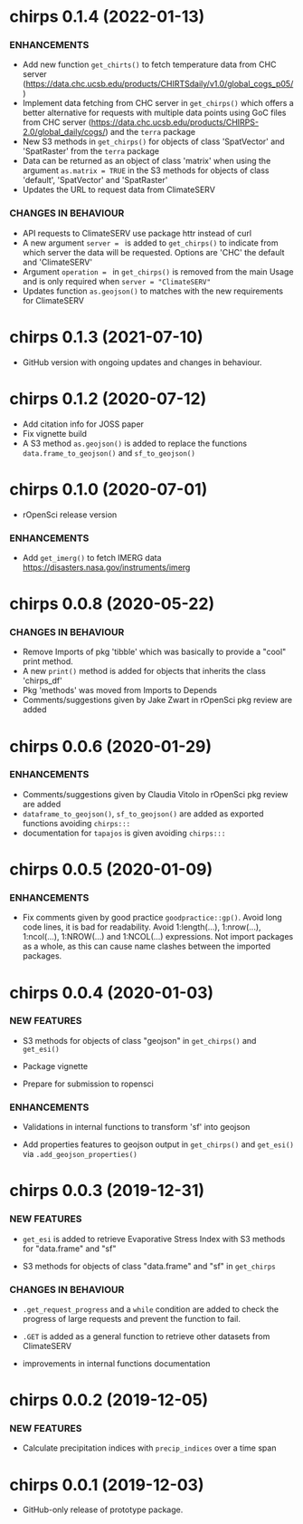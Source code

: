 chirps 0.1.4 (2022-01-13)
=========================

### ENHANCEMENTS 

* Add new function `get_chirts()` to fetch temperature data from CHC server (https://data.chc.ucsb.edu/products/CHIRTSdaily/v1.0/global_cogs_p05/)
* Implement data fetching from CHC server in `get_chirps()` which offers a better alternative for requests with multiple data points using GoC files from CHC server (https://data.chc.ucsb.edu/products/CHIRPS-2.0/global_daily/cogs/) and the `terra` package  
* New S3 methods in `get_chirps()` for objects of class 'SpatVector' and 'SpatRaster' from the `terra` package
* Data can be returned as an object of class 'matrix' when using the argument `as.matrix = TRUE` in the S3 methods for objects of class 'default', 'SpatVector' and 'SpatRaster'
* Updates the URL to request data from ClimateSERV
 

### CHANGES IN BEHAVIOUR

* API requests to ClimateSERV use package httr instead of curl
* A new argument `server = ` is added to `get_chirps()` to indicate from which server the data will be requested. Options are 'CHC' the default and 'ClimateSERV'
* Argument `operation = ` in `get_chirps()` is removed from the main Usage and is only required when `server = "ClimateSERV"`
* Updates function `as.geojson()` to matches with the new requirements for ClimateSERV

chirps 0.1.3 (2021-07-10)
=========================

* GitHub version with ongoing updates and changes in behaviour. 


chirps 0.1.2 (2020-07-12)
=========================

* Add citation info for JOSS paper
* Fix vignette build
* A S3 method `as.geojson()` is added to replace the functions `data.frame_to_geojson()` and `sf_to_geojson()`

chirps 0.1.0 (2020-07-01)
=========================

* rOpenSci release version

### ENHANCEMENTS 

* Add `get_imerg()` to fetch IMERG data https://disasters.nasa.gov/instruments/imerg


chirps 0.0.8 (2020-05-22)
=========================

### CHANGES IN BEHAVIOUR

* Remove Imports of pkg 'tibble' which was basically to provide a "cool" print method. 
* A new `print()` method is added for objects that inherits the class 'chirps_df'
* Pkg 'methods' was moved from Imports to Depends
* Comments/suggestions given by Jake Zwart in rOpenSci pkg review are added


chirps 0.0.6 (2020-01-29)
=========================

### ENHANCEMENTS 

* Comments/suggestions given by Claudia Vitolo in rOpenSci pkg review are added
* `dataframe_to_geojson()`, `sf_to_geojson()` are added as exported functions avoiding `chirps:::`
* documentation for `tapajos` is given avoiding `chirps:::`


chirps 0.0.5 (2020-01-09)
=========================

### ENHANCEMENTS

* Fix comments given by good practice `goodpractice::gp()`. Avoid long code lines, it is bad for readability. Avoid 1:length(...), 1:nrow(...), 1:ncol(...), 1:NROW(...) and 1:NCOL(...) expressions. Not import packages as a whole, as this can cause name clashes between the imported packages. 


chirps 0.0.4 (2020-01-03)
=========================

### NEW FEATURES

* S3 methods for objects of class "geojson" in `get_chirps()` and `get_esi()`

* Package vignette

* Prepare for submission to ropensci

### ENHANCEMENTS

* Validations in internal functions to transform 'sf' into geojson

* Add properties features to geojson output in `get_chirps()` and `get_esi()` via `.add_geojson_properties()`


chirps 0.0.3 (2019-12-31)
=========================

### NEW FEATURES

* `get_esi` is added to retrieve Evaporative Stress Index with S3 methods for "data.frame" and "sf"

* S3 methods for objects of class "data.frame" and "sf" in `get_chirps`

### CHANGES IN BEHAVIOUR

* `.get_request_progress` and a `while` condition are added to check the progress of large requests and prevent the function to fail.

* `.GET` is added as a general function to retrieve other datasets from ClimateSERV

* improvements in internal functions documentation 


chirps 0.0.2 (2019-12-05)
=========================

### NEW FEATURES

* Calculate precipitation indices with `precip_indices` over a time span


chirps 0.0.1 (2019-12-03)
=========================

* GitHub-only release of prototype package.
